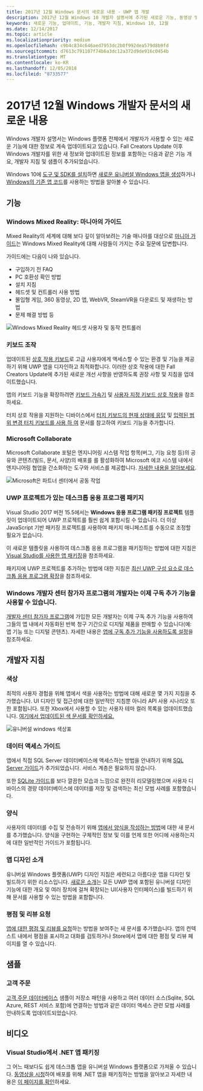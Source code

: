 ```yaml
---
title: 2017년 12월 Windows 문서의 새로운 내용 - UWP 앱 개발
description: 2017년 12월 Windows 10 개발자 설명서에 추가된 새로운 기능, 동영상 및 개발자 지침
keywords: 새로운 기능, 업데이트, 기능, 개발자 지침, Windows 10, 12월
ms.date: 12/14/2017
ms.topic: article
ms.localizationpriority: medium
ms.openlocfilehash: c9b4c834c646aed7953dc2b0f992dea579d8b9fd
ms.sourcegitcommit: d7613c791107f74b6a3dc12a372d9de916c0454b
ms.translationtype: MT
ms.contentlocale: ko-KR
ms.lasthandoff: 12/05/2018
ms.locfileid: "8733577"
---
```

# <a name="whats-new-in-the-windows-developer-docs-in-december-2017"></a>2017년 12월 Windows 개발자 문서의 새로운 내용

Windows 개발자 설명서는 Windows 플랫폼 전체에서 개발자가 사용할 수 있는 새로운 기능에 대한 정보로 계속 업데이트되고 있습니다. Fall Creators Update 이후 Windows 개발자를 위한 새 정보와 업데이트된 정보를 포함하는 다음과 같은 기능 개요, 개발자 지침 및 샘플이 추가되었습니다.

Windows 10에 [도구 및 SDK를 설치](http://go.microsoft.com/fwlink/?LinkId=821431)하면 [새로운 유니버설 Windows 앱을 생성](../get-started/create-uwp-apps.md)하거나 [Windows의 기존 앱 코드](../porting/index.md)를 사용하는 방법을 알아볼 수 있습니다.

## <a name="features"></a>기능

### <a name="windows-mixed-reality-enthusiasts-guide"></a>Windows Mixed Reality: 마니아의 가이드

Mixed Reality의 세계에 대해 보다 깊이 알아보려는 기술 매니아를 대상으로 [마니아 가이드](https://docs.microsoft.com/en-us/windows/mixed-reality/enthusiast-guide/)는 Windows Mixed Reality에 대해 사람들이 가지는 주요 질문에 답변합니다. 

가이드에는 다음이 나와 있습니다. 
- 구입하기 전 FAQ 
- PC 호환성 확인 방법 
- 설치 지침 
- 헤드셋 및 컨트롤러 사용 방법 
- 몰입형 게임, 360 동영상, 2D 앱, WebVR, SteamVR을 다운로드 및 재생하는 방법 
- 문제 해결 방법 등

![Windows Mixed Reality 헤드셋 사용자 및 동작 컨트롤러](images/BeforeYouBegin-tile.jpg)

### <a name="keyboard-interactions"></a>키보드 조작

업데이트된 [상호 작용 키보드](../design/input/keyboard-interactions.md)로 고급 사용자에게 액세스할 수 있는 환경 및 기능을 제공하기 위해 UWP 앱을 디자인하고 최적화합니다. 이러한 상호 작용에 대한 Fall Creators Update에 추가된 새로운 개선 사항을 반영하도록 권장 사항 및 지침을 업데이트했습니다.

앱의 키보드 기능을 확장하려면 [키보드 가속기](../design/input/keyboard-accelerators.md) 및 [사용자 지정 키보드 상호 작용](../design/input/custom-keyboard-interactions.md)을 참조하세요.

터치 상호 작용을 지원하는 디바이스에서 [터치 키보드의 현재 상태에 응답](../design/input/respond-to-the-presence-of-the-touch-keyboard.md) 및 [입력된 범위 변경 터치 키보드를 사용 하 여](../design/input/use-input-scope-to-change-the-touch-keyboard.md) 문서를 참고하여 키보드 기능을 추가합니다.

### <a name="microsoft-collaborate"></a>Microsoft Collaborate

Microsoft Collaborate 포털은 엔지니어링 시스템 작업 항목(버그, 기능 요청 등)의 공유와 콘텐츠(빌드, 문서, 사양)의 배포를 를 활성화하여 Microsoft 에코 시스템 내에서 엔지니어링 협업을 간소화하는 도구와 서비스를 제공합니다. [자세한 내용을 알아보세요](https://docs.microsoft.com/en-us/collaborate).

![Microsoft은 파트너 센터에서 공동 작업](images/microsoft_collaborate_screenshot.PNG)

### <a name="package-desktop-applications-with-uwp-projects"></a>UWP 프로젝트가 있는 데스크톱 응용 프로그램 패키지

Visual Studio 2017 버전 15.5에서는 **Windows 응용 프로그램 패키징 프로젝트** 템플릿이 업데이트되어 UWP 프로젝트를 훨씬 쉽게 포함시킬 수 있습니다. 더 이상 JavaScript 기반 패키징 프로젝트를 사용하여 패키지 매니페스트를 수동으로 조정할 필요가 없습니다.  

이 새로운 템플릿을 사용하여 데스크톱 응용 프로그램을 패키징하는 방법에 대한 지침은 [Visual Studio를 사용한 앱 패키징](https://docs.microsoft.com/en-us/windows/uwp/porting/desktop-to-uwp-packaging-dot-net)을 참조하세요.

패키지에 UWP 프로젝트를 추가하는 방법에 대한 지침은 [최신 UWP 구성 요소로 데스크톱 응용 프로그램 확장](https://docs.microsoft.com/windows/uwp/porting/desktop-to-uwp-extend)을 참조하세요.

### <a name="subscription-add-ons-are-now-available-to-developers-in-the-windows-dev-center-insider-program"></a>Windows 개발자 센터 참가자 프로그램의 개발자는 이제 구독 추가 기능을 사용할 수 있습니다.

[개발자 센터 참가자 프로그램](../publish/dev-center-insider-program.md)에 가입한 모든 개발자는 이제 구독 추가 기능을 사용하여 그들의 앱 내에서 자동화된 반복 청구 기간으로 디지털 제품을 판매할 수 있습니다(예: 앱 기능 또는 디지털 콘텐츠). 자세한 내용은 [앱에 구독 추가 기능을 사용하도록 설정](../monetize/enable-subscription-add-ons-for-your-app.md)을 참조하세요.

## <a name="developer-guidance"></a>개발자 지침

### <a name="color"></a>색상

최적의 사용자 경험을 위해 앱에서 색을 사용하는 방법에 대해 새로운 몇 가지 지침을 추가했습니다. UI 디자인 및 접근성에 대한 일반적인 지침뿐 아니라 API 사용 시나리오 또한 포함됩니다. 또한 Xbox에서 사용할 수 있는 사용자 테마 컬러 목록을 업데이트했습니다. [여기에서 업데이트된 색 문서를 확인하세요.](../design/style/color.md)

![유니버설 windows 색상표](../design/basics/images/colors.png)

### <a name="data-access-guides"></a>데이터 액세스 가이드

앱에서 직접 SQL Server 데이터베이스에 액세스하는 방법을 안내하기 위해 [SQL Server 가이드](../data-access/sql-server-databases.md)가 추가되었습니다. 서비스 계층은 필요하지 않습니다.

또한 [SQLite 가이드](../data-access/sqlite-databases.md)를 보다 깔끔한 모습과 느낌으로 완전히 리모델링했으며 사용자 디바이스의 경량 데이터베이스에 데이터를 저장 및 검색하는 최신 모범 사례를 포함했습니다.

### <a name="forms"></a>양식

사용자의 데이터를 수집 및 전송하기 위해 [앱에서 양식을 작성하는 방법](../design/controls-and-patterns/forms.md)에 대한 새 문서를 추가했습니다. 양식을 구현하는 구체적인 정보 및 이를 언제 또한 어디에 사용하는지에 대한 일반적인 가이드가 포함됩니다.

### <a name="intro-to-app-design"></a>앱 디자인 소개

유니버설 Windows 플랫폼(UWP) 디자인 지침은 세련되고 아름다운 앱을 디자인 및 빌드하기 위한 리소스입니다. [새로운 소개](../design/basics/design-and-ui-intro.md)는 모든 UWP 앱에 포함된 유니버설 디자인 기능에 대한 개요 및 여러 장치에 걸쳐 확장되는 UI(사용자 인터페이스)를 빌드하기 위해 문서를 사용할 수 있는 방법을 포함합니다.


### <a name="request-ratings-and-reviews"></a>평점 및 리뷰 요청

[앱에 대한 평점 및 리뷰를 요청](../monetize/request-ratings-and-reviews.md)하는 방법을 보여주는 새 문서를 추가했습니다. 앱의 컨텍스트 내에서 평점을 표시하고 대화를 검토하거나 Store에서 앱에 대한 평점 및 리뷰 페이지를 열 수 있습니다.

## <a name="samples"></a>샘플

### <a name="customer-orders"></a>고객 주문

[고객 주문 데이터베이스](https://github.com/Microsoft/Windows-appsample-customers-orders-database) 샘플이 저장소 패턴을 사용하고 여러 데이터 소스(Sqlite, SQL Azure, REST 서비스 포함)에 연결하는 방법과 같은 데이터 액세스 관련 모범 사례를 안내하도록 업데이트되었습니다.

## <a name="videos"></a>비디오

### <a name="package-a-net-app-in-visual-studio"></a>Visual Studio에서 .NET 앱 패키징

그 어느 때보다도 쉽게 데스크톱 앱을 유니버설 Windows 플랫폼으로 가져올 수 있습니다. [동영상을 시청](https://www.youtube.com/watch?v=fJkbYPyd08w)하여 배포를 위해 .NET 앱을 패키징하는 방법을 알아보고 자세한 내용은 [이 페이지를 확인](../porting/desktop-to-uwp-packaging-dot-net.md)하세요.